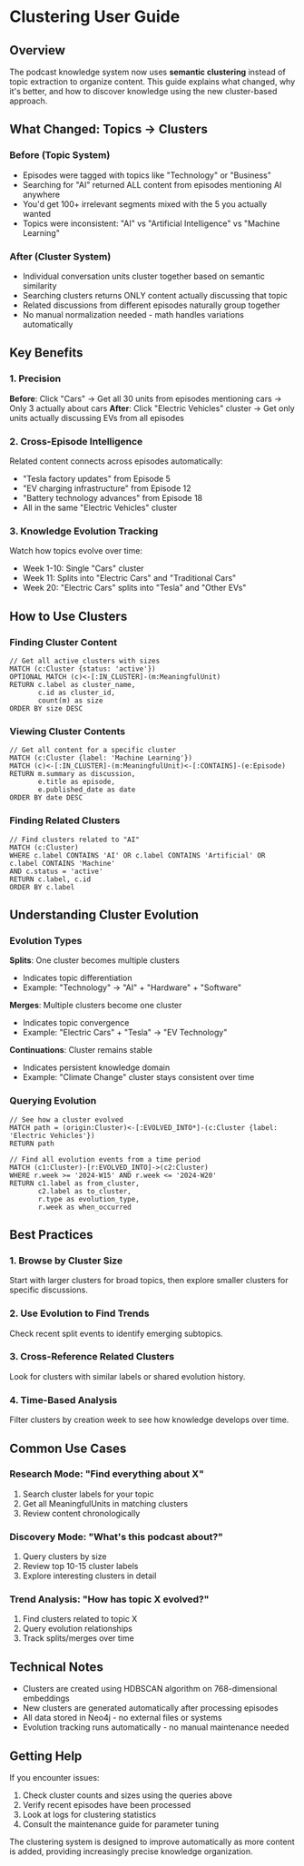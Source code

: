 # Clustering User Guide

## Overview

The podcast knowledge system now uses **semantic clustering** instead of topic extraction to organize content. This guide explains what changed, why it's better, and how to discover knowledge using the new cluster-based approach.

## What Changed: Topics → Clusters

### Before (Topic System)
- Episodes were tagged with topics like "Technology" or "Business"
- Searching for "AI" returned ALL content from episodes mentioning AI anywhere
- You'd get 100+ irrelevant segments mixed with the 5 you actually wanted
- Topics were inconsistent: "AI" vs "Artificial Intelligence" vs "Machine Learning"

### After (Cluster System)  
- Individual conversation units cluster together based on semantic similarity
- Searching clusters returns ONLY content actually discussing that topic
- Related discussions from different episodes naturally group together
- No manual normalization needed - math handles variations automatically

## Key Benefits

### 1. Precision
**Before**: Click "Cars" → Get all 30 units from episodes mentioning cars → Only 3 actually about cars
**After**: Click "Electric Vehicles" cluster → Get only units actually discussing EVs from all episodes

### 2. Cross-Episode Intelligence
Related content connects across episodes automatically:
- "Tesla factory updates" from Episode 5
- "EV charging infrastructure" from Episode 12  
- "Battery technology advances" from Episode 18
- All in the same "Electric Vehicles" cluster

### 3. Knowledge Evolution Tracking
Watch how topics evolve over time:
- Week 1-10: Single "Cars" cluster
- Week 11: Splits into "Electric Cars" and "Traditional Cars"
- Week 20: "Electric Cars" splits into "Tesla" and "Other EVs"

## How to Use Clusters

### Finding Cluster Content

```cypher
// Get all active clusters with sizes
MATCH (c:Cluster {status: 'active'})
OPTIONAL MATCH (c)<-[:IN_CLUSTER]-(m:MeaningfulUnit)
RETURN c.label as cluster_name, 
       c.id as cluster_id,
       count(m) as size
ORDER BY size DESC
```

### Viewing Cluster Contents

```cypher
// Get all content for a specific cluster
MATCH (c:Cluster {label: 'Machine Learning'})
MATCH (c)<-[:IN_CLUSTER]-(m:MeaningfulUnit)<-[:CONTAINS]-(e:Episode)
RETURN m.summary as discussion,
       e.title as episode,
       e.published_date as date
ORDER BY date DESC
```

### Finding Related Clusters

```cypher
// Find clusters related to "AI"
MATCH (c:Cluster)
WHERE c.label CONTAINS 'AI' OR c.label CONTAINS 'Artificial' OR c.label CONTAINS 'Machine'
AND c.status = 'active'
RETURN c.label, c.id
ORDER BY c.label
```

## Understanding Cluster Evolution

### Evolution Types

**Splits**: One cluster becomes multiple clusters
- Indicates topic differentiation
- Example: "Technology" → "AI" + "Hardware" + "Software"

**Merges**: Multiple clusters become one cluster  
- Indicates topic convergence
- Example: "Electric Cars" + "Tesla" → "EV Technology"

**Continuations**: Cluster remains stable
- Indicates persistent knowledge domain
- Example: "Climate Change" cluster stays consistent over time

### Querying Evolution

```cypher
// See how a cluster evolved
MATCH path = (origin:Cluster)<-[:EVOLVED_INTO*]-(c:Cluster {label: 'Electric Vehicles'})
RETURN path

// Find all evolution events from a time period
MATCH (c1:Cluster)-[r:EVOLVED_INTO]->(c2:Cluster)
WHERE r.week >= '2024-W15' AND r.week <= '2024-W20'
RETURN c1.label as from_cluster,
       c2.label as to_cluster,
       r.type as evolution_type,
       r.week as when_occurred
```

## Best Practices

### 1. Browse by Cluster Size
Start with larger clusters for broad topics, then explore smaller clusters for specific discussions.

### 2. Use Evolution to Find Trends
Check recent split events to identify emerging subtopics.

### 3. Cross-Reference Related Clusters
Look for clusters with similar labels or shared evolution history.

### 4. Time-Based Analysis
Filter clusters by creation week to see how knowledge develops over time.

## Common Use Cases

### Research Mode: "Find everything about X"
1. Search cluster labels for your topic
2. Get all MeaningfulUnits in matching clusters
3. Review content chronologically

### Discovery Mode: "What's this podcast about?"
1. Query clusters by size
2. Review top 10-15 cluster labels
3. Explore interesting clusters in detail

### Trend Analysis: "How has topic X evolved?"
1. Find clusters related to topic X
2. Query evolution relationships
3. Track splits/merges over time

## Technical Notes

- Clusters are created using HDBSCAN algorithm on 768-dimensional embeddings
- New clusters are generated automatically after processing episodes
- All data stored in Neo4j - no external files or systems
- Evolution tracking runs automatically - no manual maintenance needed

## Getting Help

If you encounter issues:
1. Check cluster counts and sizes using the queries above
2. Verify recent episodes have been processed
3. Look at logs for clustering statistics
4. Consult the maintenance guide for parameter tuning

The clustering system is designed to improve automatically as more content is added, providing increasingly precise knowledge organization.